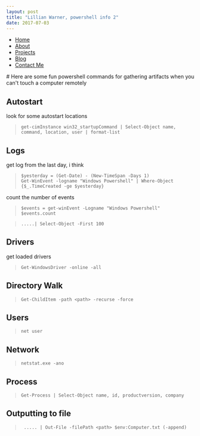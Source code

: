 ```yaml
---
layout: post
title: "Lillian Warner, powershell info 2"
date: 2017-07-03
---
```

<nav>
	<ul>
		<li><a href="/">Home</a></li>
	        <li><a href="/about">About</a></li>
        	<li><a href="/projects">Projects</a></li>
        	<li><a href="/blog">Blog</a></li>
		<li><a href="/contact">Contact Me</a></li>
	</ul>
</nav>
# Here are some fun powershell commands for gathering artifacts when you can't touch a computer remotely

## Autostart
<p> look for some autostart locations </p>
<blockquote><p><code>get-cimInstance win32_startupCommand | Select-Object name, command, location, user | format-list</code></p>
</blockquote>

## Logs
<p>get log from the last day, i think</p>
<blockquote><p><code>$yesterday = (Get-Date) - (New-TimeSpan -Days 1)
Get-WinEvent -logname "Windows Powershell" | Where-Object {$_.TimeCreated -ge $yesterday} </code></p>
</blockquote>

<p>count the number of events</p>
<blockquote><p><code>$events = get-winEvent -Logname "Windows Powershell"
$events.count</code></p>
</blockquote>

<blockquote><p><code>.....| Select-Object -First 100</code></p>
</blockquote>

## Drivers
<p> get loaded drivers </p>
<blockquote><p><code>Get-WindowsDriver -online -all </code></p>
</blockquote>

## Directory Walk
<blockquote><p><code>Get-ChildItem -path &lt;path&gt; -recurse -force </code></p>
</blockquote>

## Users
<blockquote><p><code>net user</code></p>
</blockquote>

## Network
<blockquote><p><code>netstat.exe -ano</code></p>
</blockquote>

## Process
<blockquote><p><code>Get-Process | Select-Object name, id, productversion, company</code></p>
</blockquote>

## Outputting to file
<blockquote><p><code> ..... | Out-File -filePath &lt;path&gt; $env:Computer.txt (-append) </code></p> 
</blockquote>
